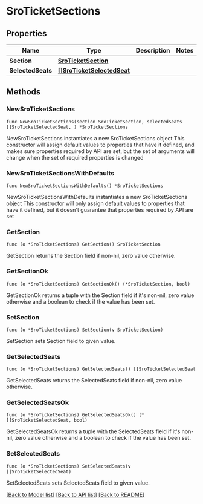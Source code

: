 # SroTicketSections

## Properties

Name | Type | Description | Notes
------------ | ------------- | ------------- | -------------
**Section** | [**SroTicketSection**](SroTicketSection.md) |  | 
**SelectedSeats** | [**[]SroTicketSelectedSeat**](SroTicketSelectedSeat.md) |  | 

## Methods

### NewSroTicketSections

`func NewSroTicketSections(section SroTicketSection, selectedSeats []SroTicketSelectedSeat, ) *SroTicketSections`

NewSroTicketSections instantiates a new SroTicketSections object
This constructor will assign default values to properties that have it defined,
and makes sure properties required by API are set, but the set of arguments
will change when the set of required properties is changed

### NewSroTicketSectionsWithDefaults

`func NewSroTicketSectionsWithDefaults() *SroTicketSections`

NewSroTicketSectionsWithDefaults instantiates a new SroTicketSections object
This constructor will only assign default values to properties that have it defined,
but it doesn't guarantee that properties required by API are set

### GetSection

`func (o *SroTicketSections) GetSection() SroTicketSection`

GetSection returns the Section field if non-nil, zero value otherwise.

### GetSectionOk

`func (o *SroTicketSections) GetSectionOk() (*SroTicketSection, bool)`

GetSectionOk returns a tuple with the Section field if it's non-nil, zero value otherwise
and a boolean to check if the value has been set.

### SetSection

`func (o *SroTicketSections) SetSection(v SroTicketSection)`

SetSection sets Section field to given value.


### GetSelectedSeats

`func (o *SroTicketSections) GetSelectedSeats() []SroTicketSelectedSeat`

GetSelectedSeats returns the SelectedSeats field if non-nil, zero value otherwise.

### GetSelectedSeatsOk

`func (o *SroTicketSections) GetSelectedSeatsOk() (*[]SroTicketSelectedSeat, bool)`

GetSelectedSeatsOk returns a tuple with the SelectedSeats field if it's non-nil, zero value otherwise
and a boolean to check if the value has been set.

### SetSelectedSeats

`func (o *SroTicketSections) SetSelectedSeats(v []SroTicketSelectedSeat)`

SetSelectedSeats sets SelectedSeats field to given value.



[[Back to Model list]](../README.md#documentation-for-models) [[Back to API list]](../README.md#documentation-for-api-endpoints) [[Back to README]](../README.md)



